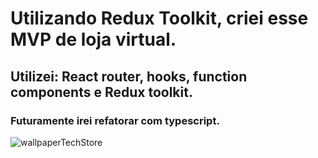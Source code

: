 # Utilizando Redux Toolkit, criei esse MVP de loja virtual. 
## Utilizei: React router, hooks, function components e Redux toolkit. 
### Futuramente irei refatorar com typescript.

![wallpaperTechStore](https://user-images.githubusercontent.com/66134107/212916040-8bb8e781-64a8-4605-ba3f-4f6d761fe816.png)





